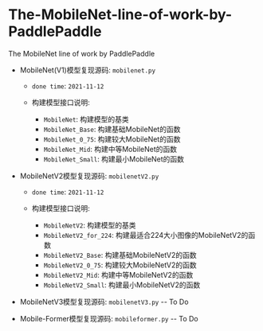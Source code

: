# The-MobileNet-line-of-work-by-PaddlePaddle
The MobileNet line of work by PaddlePaddle

- MobileNet(V1)模型复现源码: `mobilenet.py`

    - `done time`: `2021-11-12`
    - 构建模型接口说明:
 
        - `MobileNet`: 构建模型的基类
        - `MobileNet_Base`: 构建基础MobileNet的函数
        - `MobileNet_0_75`: 构建较大MobileNet的函数
        - `MobileNet_Mid`: 构建中等MobileNet的函数
        - `MobileNet_Small`: 构建最小MobileNet的函数

- MobileNetV2模型复现源码: `mobilenetV2.py`

    - `done time`: `2021-11-12`
    - 构建模型接口说明:
 
        - `MobileNetV2`: 构建模型的基类
        - `MobileNetV2_for_224`: 构建最适合224大小图像的MobileNetV2的函数
        - `MobileNetV2_Base`: 构建基础MobileNetV2的函数
        - `MobileNetV2_0_75`: 构建较大MobileNetV2的函数
        - `MobileNetV2_Mid`: 构建中等MobileNetV2的函数
        - `MobileNetV2_Small`: 构建最小MobileNetV2的函数

- MobileNetV3模型复现源码: `mobilenetV3.py` -- To Do

- Mobile-Former模型复现源码: `mobileformer.py` -- To Do
